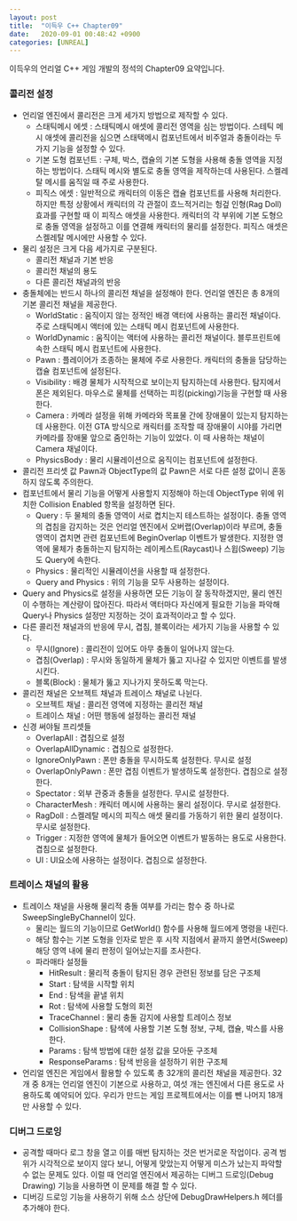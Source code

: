 ```yaml
---
layout: post
title:  "이득우 C++ Chapter09"
date:   2020-09-01 00:48:42 +0900
categories: [UNREAL]
---
```


이득우의 언리얼 C++ 게임 개발의 정석의 Chapter09 요약입니다.

### 콜리전 설정
- 언리얼 엔진에서 콜리전은 크게 세가지 방법으로 제작할 수 있다.
    - 스태틱메시 에셋 : 스태틱메시 애셋에 콜리전 영역을 심는 방법이다. 스테틱 메시 애셋에 콜리전을 심으면 스태택메시 컴포넌트에서 비주얼과 충돌이라는 두가지 기능을 설정할 수 있다.
    - 기본 도형 컴포넌트 : 구체, 박스, 캡슐의 기본 도형을 사용해 충돌 영역을 지정하는 방법이다. 스태틱 메시와 별도로 충돌 영역을 제작하는데 사용된다. 스켈레탈 메시를 움직일 때 주로 사용한다.
    - 피직스 에셋 : 일반적으로 캐릭터의 이동은 캡슐 컴포넌트를 사용해 처리한다. 하지만 특정 상황에서 캐릭터의 각 관절이 흐느적거리는 헝겊 인형(Rag Doll)효과를 구현할 때 이 피직스 애셋을 사용한다. 캐릭터의 각 부위에 기본 도형으로 충돌 영역을 설정하고 이를 연결해 캐릭터의 물리를 설정한다. 피직스 애셋은 스켈레탈 메시에만 사용할 수 있다.
- 물리 설정은 크게 다음 세가지로 구분된다.
    - 콜리전 채널과 기본 반응
    - 콜리전 채널의 용도
    - 다른 콜리전 채널과의 반응
- 충돌체에는 반드시 하나의 콜리전 채널을 설정해야 한다. 언리얼 엔진은 총 8개의 기본 콜리전 채널을 제공한다.
    - WorldStatic : 움직이지 않는 정적인 배경 액터에 사용하는 콜리전 채널이다. 주로 스태틱메시 액터에 있는 스태틱 메시 컴포넌트에 사용한다.
    - WorldDynamic : 움직이는 액터에 사용하는 콜리전 채널이다. 블루프린트에 속한 스태틱 메시 컴포넌트에 사용한다.
    - Pawn : 플레이어가 조종하는 물체에 주로 사용한다. 캐릭터의 충돌을 담당하는 캡슐 컴포넌트에 설정된다.
    - Visibility : 배경 물체가 시작적으로 보이는지 탐지하는데 사용한다. 탐지에서 폰은 제외된다. 마우스로 물체를 선택하는 피킹(picking)기능을 구현할 때 사용한다.
    - Camera : 카메라 설정을 위해 카메라와 목표물 간에 장애물이 있는지 탐지하는데 사용한다. 이전 GTA 방식으로 캐릭터를 조작할 때 장애물이 시야를 가리면 카메라를 장애물 앞으로 줌인하는 기능이 있었다. 이 때 사용하는 채널이 Camera 채널이다.
    - PhysicsBody : 물리 시뮬레이션으로 움직이는 컴포넌트에 설정한다.
- 콜리전 프리셋 값 Pawn과 ObjectType의 값 Pawn은 서로 다른 설정 값이니 혼동하지 않도록 주의한다.
- 컴포넌트에서 물리 기능을 어떻게 사용할지 지정해야 하는데 ObjectType 위에 위치한 Collision Enabled 항목을 설정하면 된다.
    - Query : 두 물체의 충돌 영역이 서로 켭치는지 테스트하는 설정이다. 충돌 영역의 겹침을 감지하는 것은 언리얼 엔진에서 오버랩(Overlap)이라 부르며, 충돌 영역이 겹치면 관련 컴포넌트에 BeginOverlap 이벤트가 발생한다. 지정한 영역에 물체가 충돌하는지 탐지하는 레이케스트(Raycast)나 스윕(Sweep) 기능도 Query에 속한다.
    - Physics : 물리적인 시뮬레이션을 사용할 때 설정한다.
    - Query and Physics : 위의 기능을 모두 사용하는 설정이다.
- Query and Physics로 설정을 사용하면 모든 기능이 잘 동작하겠지만, 물리 엔진이 수행하는 계산량이 많아진다. 따라서 액터마다 자신에게 필요한 기능을 파악해 Query나 Physics 설정만 지정하는 것이 효과적이라고 할 수 있다.
- 다른 콜리전 채널과의 반응에 무시, 겹침, 블록이라는 세가지 기능을 사용할 수 있다.
    - 무시(Ignore) : 콜리전이 있어도 아무 충돌이 일어나지 않는다.
    - 겹침(Overlap) : 무시와 동일하게 물체가 뚫고 지나갈 수 있지만 이벤트를 발생시킨다.
    - 블록(Block) : 물체가 뚫고 지나가지 못하도록 막는다.
- 콜리전 채널은 오브젝트 채널과 트레이스 채널로 나뉜다.
    - 오브젝트 채널 : 콜리전 영역에 지정하는 콜리전 채널
    - 트레이스 채널 : 어떤 행동에 설정하는 콜리전 채널
- 신경 써야될 프리셋들
    - OverlapAll : 겹침으로 설정
    - OverlapAllDynamic : 겹침으로 설정한다.
    - IgnoreOnlyPawn : 폰만 충돌을 무시하도록 설정한다. 무시로 설정
    - OverlapOnlyPawn : 폰만 겹침 이벤트가 발생하도록 설정한다. 겹침으로 설정한다.
    - Spectator : 외부 관중과 충돌을 설정한다. 무시로 설정한다.
    - CharacterMesh : 캐릭터 메시에 사용하는 물리 설정이다. 무시로 설정한다.
    - RagDoll : 스켈레탈 메시의 피직스 애셋 물리를 가동하기 위한 물리 설정이다. 무시로 설정한다.
    - Trigger : 지정한 영역에 물체가 들어오면 이벤트가 발동하는 용도로 사용한다. 겹침으로 설정한다.
    - UI : UI요소에 사용하는 설정이다. 겹침으로 설정한다.

### 트레이스 채널의 활용
- 트레이스 채널을 사용해 물리적 충돌 여부를 가리는 함수 중 하나로 SweepSingleByChannel이 있다.
    - 물리는 월드의 기능이므로 GetWorld() 함수를 사용해 월드에게 명령을 내린다.
    - 해당 함수는 기본 도형을 인자로 받은 후 시작 지점에서 끝까지 쓸면서(Sweep) 해당 영역 내에 물리 판정이 일어났는지를 조사한다.
    - 파라매타 설정들
        - HitResult : 물리적 충돌이 탐지된 경우 관련된 정보를 담은 구조체
        - Start : 탐색을 시작할 위치
        - End : 탐색을 끝낼 위치
        - Rot : 탐색에 사용할 도형의 회전
        - TraceChannel : 물리 충돌 감지에 사용할 트레이스 정보
        - CollisionShape : 탐색에 사용할 기본 도형 정보, 구체, 캡슐, 박스를 사용한다.
        - Params : 탐색 방법에 대한 설정 값을 모아둔 구조체
        - ResponseParams : 탐색 반응을 설정하기 위한 구조체
- 언리얼 엔진은 게임에서 활용할 수 있도록 총 32개의 콜리전 채널을 제공한다. 32개 중 8개는 언리얼 엔진이 기본으로 사용하고, 여섯 개는 엔진에서 다른 용도로 사용하도록 예약되어 있다. 우리가 만드는 게임 프로젝트에서는 이를 뺀 나머지 18개만 사용할 수 있다.

### 디버그 드로잉
- 공격할 때마다 로그 창을 열고 이를 매번 탐지하는 것은 번거로운 작업이다. 공격 범위가 시각적으로 보이지 않다 보니, 어떻게 맞았는지 어떻게 미스가 났는지 파악할 수 없는 문제도 있다. 이럴 때 언리얼 엔진에서 제공하는 디버그 드로잉(Debug Drawing) 기능을 사용하면 이 문제를 해결 할 수 있다.
- 디버깅 드로잉 기능을 사용하기 위해 소스 상단에 DebugDrawHelpers.h 헤더를 추가해야 한다.  
